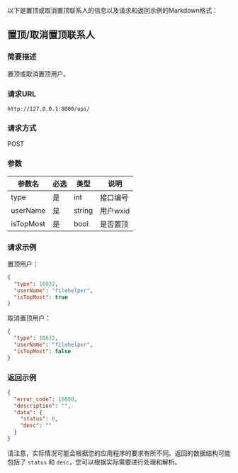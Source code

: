 以下是置顶或取消置顶联系人的信息以及请求和返回示例的Markdown格式：

## 置顶/取消置顶联系人

### 简要描述

置顶或取消置顶用户。

### 请求URL

```
http://127.0.0.1:8000/api/
```

### 请求方式

POST

### 参数

| 参数名      | 必选 | 类型   | 说明         |
| ----------- | ---- | ------ | ------------ |
| type        | 是   | int    | 接口编号     |
| userName    | 是   | string | 用户wxid     |
| isTopMost   | 是   | bool   | 是否置顶     |

### 请求示例

置顶用户：

```json
{
  "type": 10032,
  "userName": "filehelper",
  "isTopMost": true
}
```

取消置顶用户：

```json
{
  "type": 10032,
  "userName": "filehelper",
  "isTopMost": false
}
```

### 返回示例

```json
{
  "error_code": 10000,
  "description": "",
  "data": {
    "status": 0,
    "desc": ""
  }
}
```

请注意，实际情况可能会根据您的应用程序的要求有所不同。返回的数据结构可能包括了 `status` 和 `desc`，您可以根据实际需要进行处理和解析。